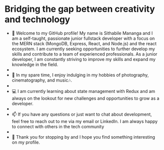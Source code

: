 # Bridging the gap between creativity and technology 

- 👋 Welcome to my GitHub profile! My name is Sithabile Mananga and I am a self-taught, passionate junior fullstack developer with a focus on the MERN stack (MongoDB, Express, React, and Node.js) and the react ecosystem. I am currently seeking opportunities to further develop my skills and contribute to a team of experienced professionals. As a junior developer, I am constantly striving to improve my skills and expand my knowledge in the field.
- 
- 📸 In my spare time, I enjoy indulging in my hobbies of photography, cinematography, and music🎶. 
- 
- 💻 I am currently learning about state management with Redux and am always on the lookout for new challenges and opportunities to grow as a developer.
- 
- 📫 If you have any questions or just want to chat about development, feel free to reach out to me via my email or LinkedIn. I am always happy to connect with others in the tech community
-
- 💞️ Thank you for stopping by and I hope you find something interesting on my profile.



<!---
IamSithabile/IamSithabile is a ✨ special ✨ repository because its `README.md` (this file) appears on your GitHub profile.
You can click the Preview link to take a look at your changes.
--->

